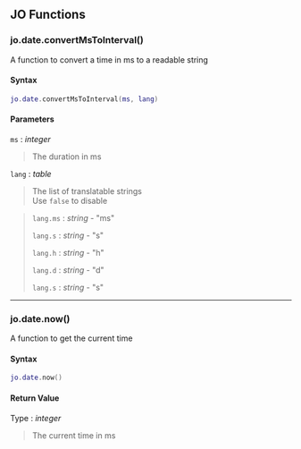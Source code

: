 
## JO Functions

### jo.date.convertMsToInterval()

<!-- @include: ./slots/headers.md#jo.date.convertMsToInterval -->

A function to convert a time in ms to a readable string <br>

<!-- @include: ./slots/descriptions.md#jo.date.convertMsToInterval -->

#### Syntax

```lua
jo.date.convertMsToInterval(ms, lang)
```

#### Parameters

`ms` : _integer_
> The duration in ms
>

`lang` : _table_ <BadgeOptional />

> The list of translatable strings <br> Use `false` to disable
>

> `lang.ms` : _string_ - "ms"
> 
> `lang.s` : _string_ - "s"
> 
> `lang.h` : _string_ - "h"
> 
> `lang.d` : _string_ - "d"
> 
> `lang.s` : _string_ - "s"
> 

<!-- @include: ./slots/examples.md#jo.date.convertMsToInterval -->

<!-- @include: ./slots/footers.md#jo.date.convertMsToInterval -->

---

### jo.date.now()

<!-- @include: ./slots/headers.md#jo.date.now -->

A function to get the current time <br>

<!-- @include: ./slots/descriptions.md#jo.date.now -->

#### Syntax

```lua
jo.date.now()
```

#### Return Value

Type : _integer_

> The current time in ms

<!-- @include: ./slots/examples.md#jo.date.now -->

<!-- @include: ./slots/footers.md#jo.date.now -->

